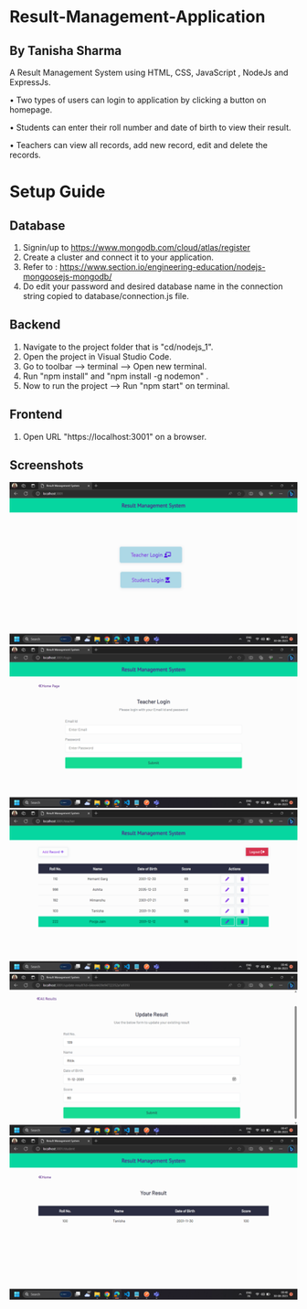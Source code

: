 # Result-Management-Application
## By Tanisha Sharma
A Result Management System using HTML, CSS, JavaScript , NodeJs and ExpressJs.

• Two types of users can login to application by clicking a button on homepage.

• Students can enter their roll number and date of birth to view their result.

• Teachers can view all records, add new record, edit and delete the records.

# Setup Guide 

## Database 
1. Signin/up to https://www.mongodb.com/cloud/atlas/register 
2. Create a cluster and connect it to your application.
3. Refer to : https://www.section.io/engineering-education/nodejs-mongoosejs-mongodb/
4. Do edit your password and desired database name in the connection string copied to database/connection.js file.
  
## Backend 
1. Navigate to the project folder that is "cd/nodejs_1".
2. Open the project in Visual Studio Code.
3. Go to toolbar --> terminal --> Open new terminal.
4. Run "npm install" and "npm install -g nodemon" .
5. Now to run the project --> Run "npm start" on terminal.
  
## Frontend
1. Open URL "https://localhost:3001" on a browser.

## Screenshots
![Home Page](https://github.com/TanishaSharma01/Result-Management-System/blob/main/Screenshots/1_homePage.png "Home Page")
![Teacher Login](https://github.com/TanishaSharma01/Result-Management-System/blob/main/Screenshots/2_teacherLogin.png "Teacher Login")
![Teacher Dashboard](https://github.com/TanishaSharma01/Result-Management-System/blob/main/Screenshots/6_teacherDashboard.png "Teacher Dashboard")
![Add Result](https://github.com/TanishaSharma01/Result-Management-System/blob/main/Screenshots/9_updateResult.png "Update Result")
![Result Searched](https://github.com/TanishaSharma01/Result-Management-System/blob/main/Screenshots/13_resultSearched.png "Result Searched")


